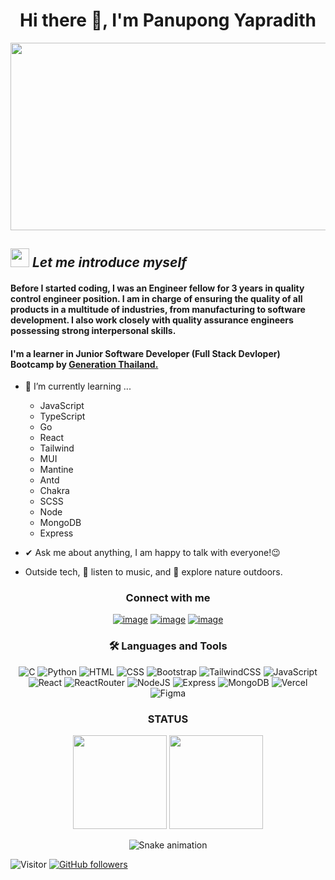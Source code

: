**<h1 align="center"> Hi there 👋, I'm Panupong Yapradith </h1>**

<div align="center">
  <img src="https://media.giphy.com/media/dWesBcTLavkZuG35MI/giphy.gif" width="600" height="300"/>
</div>

## <img src="https://media.giphy.com/media/ObNTw8Uzwy6KQ/giphy.gif" width="30px">&nbsp;***Let me introduce myself***

#### Before I started coding, I was an Engineer fellow for 3 years in quality control engineer position. I am in charge of ensuring the quality of all products in a multitude of industries, from manufacturing to software development. I also work closely with quality assurance engineers possessing strong interpersonal skills.
#### I'm a learner in Junior Software Developer (Full Stack Devloper) Bootcamp by [Generation Thailand.](https://thailand.generation.org)

- 🌱 I’m currently learning ...
  - JavaScript
  - TypeScript
  - Go
  - React
  - Tailwind
  - MUI
  - Mantine
  - Antd
  - Chakra
  - SCSS
  - Node
  - MongoDB
  - Express


- ✔ Ask me about anything, I am happy to talk with everyone!😉<br>
- Outside tech, 🎵 listen to music, and 🌴 explore nature outdoors.


<h3 align="center">Connect with me</h3>
<div align="center">

[![image](https://img.shields.io/badge/LinkedIn-0077B5?style=for-the-badge&logo=linkedin&logoColor=white)](https://www.linkedin.com/in/panupong-yapradith-013391191/)
[![image](https://img.shields.io/badge/Instagram-E4405F?style=for-the-badge&logo=instagram&logoColor=white)](https://www.instagram.com/__.yuji__/)
[![image](https://img.shields.io/badge/Gmail-D14836?style=for-the-badge&logo=gmail&logoColor=white)](mailto:y.panupong.91@gmail.com)
  
</div>


**<h3 align="center">🛠️ Languages and Tools</h3>**

<div align="center">
<img src="https://img.shields.io/badge/C-00599C?style=for-the-badge&logo=c&logoColor=white" alt="C"/>
  <img src="https://img.shields.io/badge/Python-14354C?style=for-the-badge&logo=python&logoColor=white" alt="Python"/>
  <img src="https://img.shields.io/badge/HTML5-E34F26?style=for-the-badge&logo=html5&logoColor=white" alt="HTML"/>
  <img src="https://img.shields.io/badge/CSS3-1572B6?style=for-the-badge&logo=css3&logoColor=white" alt="CSS"/>
  <img src="https://img.shields.io/badge/Bootstrap-563D7C?style=for-the-badge&logo=bootstrap&logoColor=white" alt="Bootstrap"/>
  <img src="https://img.shields.io/badge/Tailwind_CSS-38B2AC?style=for-the-badge&logo=tailwind-css&logoColor=white" alt="TailwindCSS"/>
  <img src="https://img.shields.io/badge/JavaScript-F7DF1E?style=for-the-badge&logo=javascript&logoColor=black" alt="JavaScript"/>
  <img src="https://img.shields.io/badge/React-000?style=for-the-badge&logo=react&logoColor=61DAFB" alt="React"/>
  <img src="https://img.shields.io/badge/React_Router-CA4245?style=for-the-badge&logo=react-router&logoColor=white" alt="ReactRouter"/>
  <img src="https://img.shields.io/badge/Node.js-43853D?style=for-the-badge&logo=node.js&logoColor=white" alt="NodeJS"/>
  <img src="https://img.shields.io/badge/Express.js-404D59?style=for-the-badge" alt="Express"/>
  <img src="https://img.shields.io/badge/MongoDB-4EA94B?style=for-the-badge&logo=mongodb&logoColor=white" alt="MongoDB"/>
  <img src="https://img.shields.io/badge/Vercel-000000?style=for-the-badge&logo=vercel&logoColor=white" alt="Vercel"/>
  <img src="https://img.shields.io/badge/Figma-F24E1E?style=for-the-badge&logo=figma&logoColor=white" alt="Figma"/>
 
 
 <h3 align="center">STATUS</h3>
<p align= "center">
  <img height= "150" src="https://github-readme-stats.vercel.app/api?username=supel2nova&theme=react&show_icons=true&include_all_commits=true" />
  <img height= "150" src="https://github-readme-stats.vercel.app/api/top-langs/?username=supel2nova&theme=react&layout=compact" />
</p>


  ![Snake animation](https://github.com/thepiyushmalhotra/thepiyushmalhotra/blob/output/github-contribution-grid-snake.svg)
</div>


![Visitor](https://visitor-badge.laobi.icu/badge?page_id=supel2nova.repoName) [![GitHub followers](https://img.shields.io/github/followers/supel2nova.svg?style=social&label=Follow)](https://github.com/supel2nova?tab=followers)<br/>


<!--
**supel2nova/supel2nova** is a ✨ _special_ ✨ repository because its `README.md` (this file) appears on your GitHub profile.

Here are some ideas to get you started:

- 🔭 I’m currently working on ...
- 🌱 I’m currently learning ...
- 👯 I’m looking to collaborate on ...
- 🤔 I’m looking for help with ...
- 💬 Ask me about ...
- 📫 How to reach me: ...
- 😄 Pronouns: ...
- ⚡ Fun fact: ...
-->
